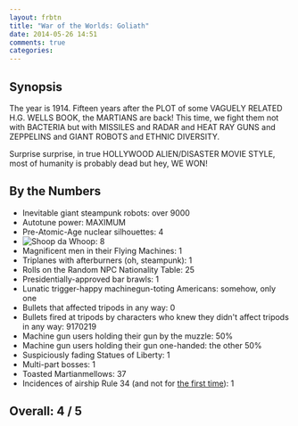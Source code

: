 ```yaml
---
layout: frbtn
title: "War of the Worlds: Goliath"
date: 2014-05-26 14:51
comments: true
categories: 
---
```


Synopsis
--------

The year is 1914. Fifteen years after the PLOT of some VAGUELY RELATED H.G. WELLS BOOK, the MARTIANS are back! 
This time, we fight them not with BACTERIA but with MISSILES and RADAR and HEAT RAY GUNS and ZEPPELINS and
GIANT ROBOTS and ETHNIC DIVERSITY.

Surprise surprise, in true HOLLYWOOD ALIEN/DISASTER MOVIE STYLE, most of humanity is probably dead but hey,
WE WON!

By the Numbers
--------------

* Inevitable giant steampunk robots: over 9000
* Autotune power: MAXIMUM
* Pre-Atomic-Age nuclear silhouettes: 4
* ![Shoop da Whoop](http://files.ianrenton.com/sites/filmreviews/Morelazer.jpg): 8
* Magnificent men in their Flying Machines: 1
* Triplanes with afterburners (oh, steampunk): 1
* Rolls on the Random NPC Nationality Table: 25
* Presidentially-approved bar brawls: 1
* Lunatic trigger-happy machinegun-toting Americans: somehow, only one
* Bullets that affected tripods in any way: 0
* Bullets fired at tripods by characters who knew they didn't affect tripods in any way: 9170219
* Machine gun users holding their gun by the muzzle: 50%
* Machine gun users holding their gun one-handed: the other 50%
* Suspiciously fading Statues of Liberty: 1
* Multi-part bosses: 1
* Toasted Martianmellows: 37
* Incidences of airship Rule 34 (and not for [the first time](../the-three-musketeers-2011/)): 1

Overall: 4 / 5
--------------
